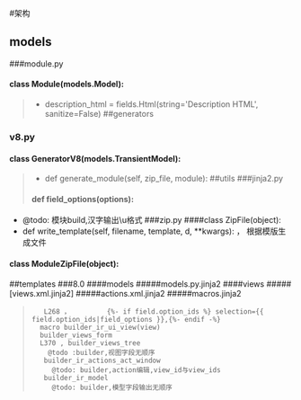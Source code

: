 #架构
## models
###module.py
#### class Module(models.Model):
 >* description_html = fields.Html(string='Description HTML', sanitize=False)
##generators
###      v8.py
#### class GeneratorV8(models.TransientModel):
>* def generate_module(self, zip_file, module):
##utils
 ###jinja2.py
>#### def field_options(options):
 * @todo: 模块build,汉字输出\u格式
###zip.py
####class ZipFile(object):
 * def write_template(self, filename, template, d, **kwargs): ， 根据模版生成文件
 #### class ModuleZipFile(object):
 ##templates
 ###8.0
 ####models
 #####models.py.jinja2
  ####views
  #####[views.xml.jinja2]
#####actions.xml.jinja2
#####macros.jinja2
>        L268 ，         {%- if field.option_ids %} selection={{ field.option_ids|field_options }},{%- endif -%}
 >       macro builder_ir_ui_view(view)
 >       builder_views_form
 >       L370 , builder_views_tree
 >         @todo :builder,视图字段无顺序
>        builder_ir_actions_act_window
>          @todo: builder,action编辑,view_id与view_ids
>        builder_ir_model
>          @todo: builder,模型字段输出无顺序

